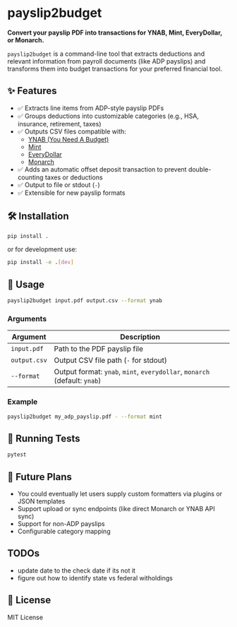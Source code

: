# payslip2budget

**Convert your payslip PDF into transactions for YNAB, Mint, EveryDollar, or Monarch.**

`payslip2budget` is a command-line tool that extracts deductions and relevant information from payroll documents (like ADP payslips) and transforms them into budget transactions for your preferred financial tool.

## ✨ Features

- ✅ Extracts line items from ADP-style payslip PDFs  
- ✅ Groups deductions into customizable categories (e.g., HSA, insurance, retirement, taxes)  
- ✅ Outputs CSV files compatible with:
  - [YNAB (You Need A Budget)](https://www.ynab.com/)
  - [Mint](https://mint.intuit.com/)
  - [EveryDollar](https://www.everydollar.com/)
  - [Monarch](https://www.monarchmoney.com/)
- ✅ Adds an automatic offset deposit transaction to prevent double-counting taxes or deductions  
- ✅ Output to file or stdout (`-`)  
- ✅ Extensible for new payslip formats  

## 🛠 Installation

```bash
pip install .
```

or for development use:

```bash
pip install -e .[dev]
```

## 🚀 Usage

```bash
payslip2budget input.pdf output.csv --format ynab
```

### Arguments

| Argument         | Description                                            |
|------------------|--------------------------------------------------------|
| `input.pdf`      | Path to the PDF payslip file                           |
| `output.csv`     | Output CSV file path (`-` for stdout)                  |
| `--format`       | Output format: `ynab`, `mint`, `everydollar`, `monarch` (default: `ynab`) |

### Example

```bash
payslip2budget my_adp_payslip.pdf - --format mint
```

## 🧪 Running Tests

```bash
pytest
```

## 🧠 Future Plans

- You could eventually let users supply custom formatters via plugins or JSON templates
- Support upload or sync endpoints (like direct Monarch or YNAB API sync)
- Support for non-ADP payslips
- Configurable category mapping

## TODOs
- update date to the check date if its not it
- figure out how to identify state vs federal witholdings 

## 📄 License

MIT License